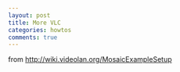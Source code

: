 ```yaml
---
layout: post
title: More VLC
categories: howtos
comments: true
---
```


from http://wiki.videolan.org/MosaicExampleSetup


